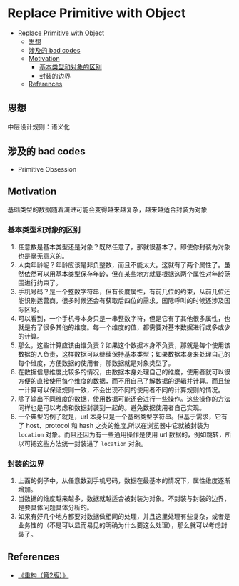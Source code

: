 # Replace Primitive with Object


<!-- TOC -->

- [Replace Primitive with Object](#replace-primitive-with-object)
    - [思想](#思想)
    - [涉及的 bad codes](#涉及的-bad-codes)
    - [Motivation](#motivation)
        - [基本类型和对象的区别](#基本类型和对象的区别)
        - [封装的边界](#封装的边界)
    - [References](#references)

<!-- /TOC -->


## 思想
中层设计规则：语义化


## 涉及的 bad codes
* Primitive Obsession


## Motivation
基础类型的数据随着演进可能会变得越来越复杂，越来越适合封装为对象

### 基本类型和对象的区别
1. 任意数是基本类型还是对象？既然任意了，那就很基本了。即使你封装为对象也是毫无意义的。
2. 人类年龄呢？年龄应该是非负整数，而且不能太大。这就有了两个属性了。虽然依然可以用基本类型保存年龄，但在某些地方就要根据这两个属性对年龄范围进行约束了。
3. 手机号码？是一个整数字符串，但有长度属性，有前几位的约束，从前几位还能识别运营商，很多时候还会有获取后四位的需求，国际呼叫的时候还涉及国际区号。
4. 可以看到，一个手机号本身只是一串整数字符，但是它有了其他很多属性，也就是有了很多其他的维度。每一个维度的值，都需要对基本数据进行或多或少的计算。
5. 那么，这些计算应该由谁负责？如果这个数据本身不负责，那就是每个使用该数据的人负责，这样数据可以继续保持基本类型；如果数据本身来处理自己的每个维度，方便数据的使用者，那数据就是对象类型了。
6. 在数据信息维度比较多的情况，由数据本身处理自己的维度，使用者就可以很方便的直接使用每个维度的数据，而不用自己了解数据的逻辑并计算。而且统一计算可以保证规则一致，不会出现不同的使用者不同的计算规则的情况。
7. 除了输出不同维度的数据，使用数据可能还会进行一些操作。这些操作的方法同样也是可以考虑和数据封装到一起的。避免数据使用者自己实现。
8. 一个典型的例子就是，url 本身只是一个基础类型字符串。但基于需求，它有了 host、protocol 和 hash 之类的维度,所以在浏览器中它就被封装为 `location` 对象。而且还因为有一些通用操作是使用 url 数据的，例如跳转，所以可把这些方法统一封装进了 `location` 对象。

### 封装的边界
1. 上面的例子中，从任意数到手机号码，数据在最基本的情况下，属性维度逐渐增加。
2. 当数据的维度越来越多，数据就越适合被封装为对象。不封装与封装的边界，是要具体问题具体分析的。
3. 如果有好几个地方都要对数据做相同的处理，并且这里处理有些复杂，或者是业务性的（不是可以显而易见的明确为什么要这么处理），那么就可以考虑封装了。


## References
* [《重构（第2版）》](https://book.douban.com/subject/33400354/)

